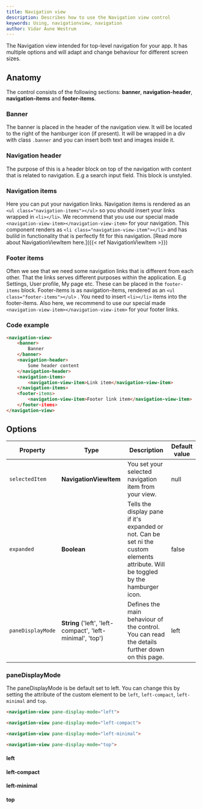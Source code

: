 ```yaml
---
title: Navigation view
description: Describes how to use the Navigation view control
keywords: Using, navigationview, navigation
author: Vidar Aune Westrum
---
```


The Navigation view intended for top-level navigation for your app. It has multiple options and will adapt and change behaviour for different screen sizes.

## Anatomy

The control consists of the following sections: **banner**, **navigation-header**, **navigation-items** and **footer-items**.

### Banner

The banner is placed in the header of the navigation view. It will be located to the right of the hamburger icon (if present). It will be wrapped in a div with class `.banner` and you can insert both text and images inside it.

### Navigation header

The purpose of this is a header block on top of the navigation with content that is related to navigation. E.g a search input field. This block is unstyled.

### Navigation items

Here you can put your navigation links. Navigation items is rendered as an `<ul class="navigation-items"></ul>` so you should insert your links wrapped in `<li></li>`. We recommend that you use our special made `<navigation-view-item></navigation-view-item>` for your navigation. This component renders as `<li class="navigation-view-item"></li>` and has bulild in functionality that is perfectly fit for this navigation. [Read more about NavigationViewItem here.]({{< ref NavigationViewItem >}})

### Footer items

Often we see that we need some navigation links that is different from each other. That the links serves different purposes within the application. E.g Settings, User profile, My page etc. These can be placed in the `footer-items` block. Footer-items is as navigation-items, rendered as an `<ul class="footer-items"></ul>` . You need to insert `<li></li>` items into the footer-items. Also here, we recommend to use our special made `<navigation-view-item></navigation-view-item>` for your footer links.

### Code example

```html
<navigation-view>
    <banner>
        Banner
    </banner>
    <navigation-header>
        Some header content
    </navigation-header>
    <navigation-items>
        <navigation-view-item>Link item</navigation-view-item>
    </navigation-items>
    <footer-items>
        <navigation-view-item>Footer link item</navigation-view-item>
    </footer-items>
</navigation-view>
```

## Options

| Property          | Type                                                   | Description                                                                                                                             | Default value |
| ----------------- | ------------------------------------------------------ | ----------------------------------------------------------------------------------------------------------------------------------- | ------------- |
| `selectedItem`    | **NavigationViewItem**                                     | You set your selected navigation item from your view.                                                                               | null          |
| `expanded`        | **Boolean**                                                | Tells the display pane if it's expanded or not. Can be set ni the custom elements attribute. Will be toggled by the hamburger icon. | false         |
| `paneDisplayMode` | **String** ('left', 'left-compact', 'left-minimal', 'top') | Defines the main behaviour of the control. You can read the details further down on this page.                                      | left          |


### paneDisplayMode
The paneDisplayMode is be default set to left. You can change this by setting the attribute of the custom element to be `left`, `left-compact`, `left-minimal` and `top`.

```html
<navigation-view pane-display-mode="left">
```

```html
<navigation-view pane-display-mode="left-compact">
```

```html
<navigation-view pane-display-mode="left-minimal">
```

```html
<navigation-view pane-display-mode="top">
```

#### left

#### left-compact

#### left-minimal

#### top
